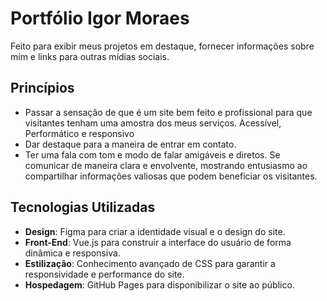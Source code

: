 # Portfólio Igor Moraes

Feito para exibir meus projetos em destaque, fornecer informações sobre mim e links para outras mídias sociais.

## Princípios

- Passar a sensação de que é um site bem feito e profissional para que visitantes tenham uma amostra dos meus serviços. Acessível, Performático e responsivo
- Dar destaque para a maneira de entrar em contato.
- Ter uma fala com tom e modo de falar amigáveis e diretos. Se comunicar de maneira clara e envolvente, mostrando entusiasmo ao compartilhar informações valiosas que podem beneficiar os visitantes.

## Tecnologias Utilizadas

- **Design**: Figma para criar a identidade visual e o design do site.
- **Front-End**: Vue.js para construir a interface do usuário de forma dinâmica e responsiva.
- **Estilização**: Conhecimento avançado de CSS para garantir a responsividade e performance do site.
- **Hospedagem**: GitHub Pages para disponibilizar o site ao público.
  
